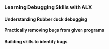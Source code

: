 ### Learning Debugging Skills with ALX
#### Understanding Rubber duck debugging
#### Practically removing bugs from given programs
#### Building skills to identify bugs
